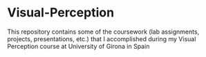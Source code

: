 # Visual-Perception
This repository contains some of the coursework (lab assignments, projects, presentations, etc.) that I accomplished during my Visual Perception course at University of Girona in Spain
